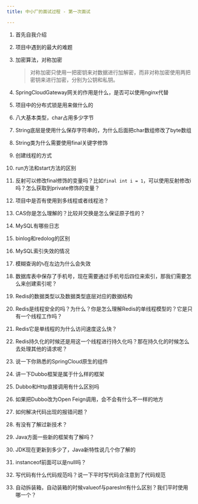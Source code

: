 ```yaml
---
title: 中小厂的面试过程 - 第一次面试

---
```


1. 首先自我介绍

2. 项目中遇到的最大的难题

3. 加密算法，对称加密

   > 对称加密只使用一把密钥来对数据进行加解密，而非对称加密使用两把密钥来进行加密，分别为公钥和私钥。

4. SpringCloudGateway网关的作用是什么，是否可以使用nginx代替

5. 项目中的分布式锁是用来做什么的

6. 八大基本类型，char占用多少字节

7. String底层是使用什么保存字符串的，为什么后面把char数组修改了byte数组

8. String类为什么需要使用final关键字修饰

9. 创建线程的方式

10. run方法和start方法的区别

11. 反射可以修改final修饰的变量吗？比如`final int i = 1`，可以使用反射修改i吗？怎么获取到private修饰的变量？

12. 项目中是否有使用到多线程或者线程池？

13. CAS你是怎么理解的？比较并交换是怎么保证原子性的？

14. MySQL有哪些日志

15. binlog和redolog的区别

16. MySQL索引失效的情况

17. 模糊查询的`%`在左边为什么会失效

18. 数据库表中保存了手机号，现在需要通过手机号后四位来索引，那我们需要怎么来创建索引呢？

19. Redis的数据类型以及数据类型底层对应的数据结构

20. Redis是线程安全的吗？为什么？你是怎么理解Redis的单线程模型的？它是只有一个线程工作吗？

21. Redis它是单线程的为什么访问速度这么快？

22. Redis持久化的时候还是用这一个线程进行持久化吗？那在持久化的时候怎么去处理其他的请求呢？

23. 说一下你熟悉的SpringCloud原生的组件

24. 讲一下Dubbo框架是属于什么样的框架

25. Dubbo和Http直接调用有什么区别吗

26. 如果把Dubbo改为Open Feign调用，会不会有什么不一样的地方

27. 如何解决代码出现的报错问题？

28. 有没有了解过新技术？

29. Java方面一些新的框架有了解吗？

30. JDK现在更新到多少了，Java新特性说几个你了解的

31. instanceof前面可以是null吗？

32. 写代码有什么代码规范吗？说一下平时写代码会注意到了代码规范

33. 自动拆装箱，自动装箱的时候valueof与paresInt有什么区别？我们平时使用哪一个？